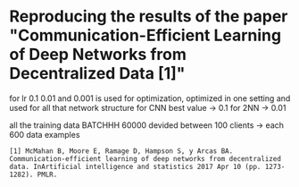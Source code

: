 # Reproducing the results of the paper "Communication-Efficient Learning of Deep Networks from Decentralized Data [1]"

for lr 0.1 0.01 and 0.001 is used for optimization, optimized in one setting and used for all that network structure
for CNN best value -> 0.1
for 2NN -> 0.01


all the training data BATCHHH 60000
devided between 100 clients -> each 600 data examples

```
[1] McMahan B, Moore E, Ramage D, Hampson S, y Arcas BA. Communication-efficient learning of deep networks from decentralized data. InArtificial intelligence and statistics 2017 Apr 10 (pp. 1273-1282). PMLR.

```
